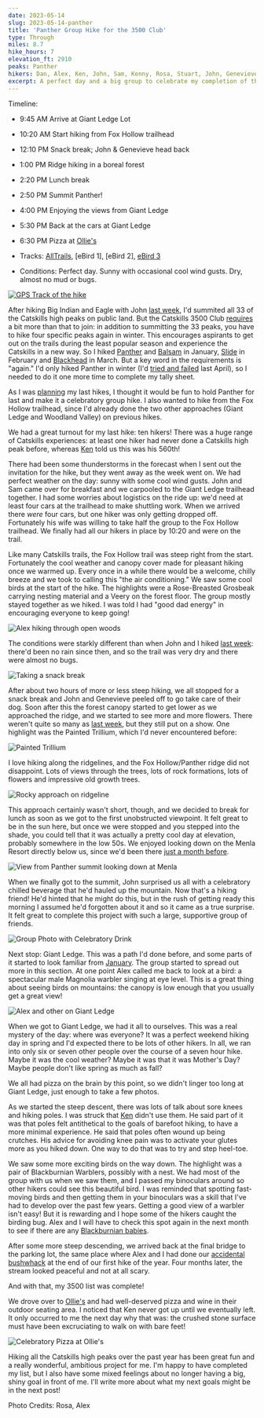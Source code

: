 ```yaml
---
date: 2023-05-14
slug: 2023-05-14-panther
title: 'Panther Group Hike for the 3500 Club'
type: Through
miles: 8.7
hike_hours: 7
elevation_ft: 2910
peaks: Panther
hikers: Dan, Alex, Ken, John, Sam, Kenny, Rosa, Stuart, John, Genevieve
excerpt: A perfect day and a big group to celebrate my completion of the 3500 Club's required peaks
---
```


Timeline:

- 9:45 AM Arrive at Giant Ledge Lot
- 10:20 AM Start hiking from Fox Hollow trailhead
- 12:10 PM Snack break; John & Genevieve head back
- 1:00 PM Ridge hiking in a boreal forest
- 2:20 PM Lunch break
- 2:50 PM Summit Panther!
- 4:00 PM Enjoying the views from Giant Ledge
- 5:30 PM Back at the cars at Giant Ledge
- 6:30 PM Pizza at [Ollie's]

- Tracks: [AllTrails], [eBird 1], [eBird 2], [eBird 3]
- Conditions: Perfect day. Sunny with occasional cool wind gusts. Dry, almost no mud or bugs.

[![GPS Track of the hike]({{site.baseurl}}/assets/2023-05-14-panther/track.png)]({{site.baseurl}}/map/?hike=2023-05-14-panther)

After hiking Big Indian and Eagle with John [last week][firbie], I'd summited all 33 of the Catskills high peaks on public land. But the Catskills 3500 Club [requires][by-laws] a bit more than that to join: in addition to summitting the 33 peaks, you have to hike four specific peaks again in winter. This encourages aspirants to get out on the trails during the least popular season and experience the Catskills in a new way. So I hiked [Panther][winter-panther] and [Balsam] in January, [Slide] in February and [Blackhead] in March. But a key word in the requirements is "again." I'd only hiked Panther in winter (I'd [tried and failed][failed-panther] last April), so I needed to do it one more time to complete my tally sheet.

As I was [planning] my last hikes, I thought it would be fun to hold Panther for last and make it a celebratory group hike. I also wanted to hike from the Fox Hollow trailhead, since I'd already done the two other approaches (Giant Ledge and Woodland Valley) on previous hikes.

We had a great turnout for my last hike: ten hikers! There was a huge range of Catskills experiences: at least one hiker had never done a Catskills high peak before, whereas [Ken] told us this was his 560th!

There had been some thunderstorms in the forecast when I sent out the invitation for the hike, but they went away as the week went on. We had perfect weather on the day: sunny with some cool wind gusts. John and Sam came over for breakfast and we carpooled to the Giant Ledge trailhead together. I had some worries about logistics on the ride up: we'd need at least four cars at the trailhead to make shuttling work. When we arrived there _were_ four cars, but one hiker was only getting dropped off. Fortunately his wife was willing to take half the group to the Fox Hollow trailhead. We finally had all our hikers in place by 10:20 and were on the trail.

Like many Catskills trails, the Fox Hollow trail was steep right from the start. Fortunately the cool weather and canopy cover made for pleasant hiking once we warmed up. Every once in a while there would be a welcome, chilly breeze and we took to calling this "the air conditioning." We saw some cool birds at the start of the hike. The highlights were a Rose-Breasted Grosbeak carrying nesting material and a Veery on the forest floor. The group mostly stayed together as we hiked. I was told I had "good dad energy" in encouraging everyone to keep going!

![Alex hiking through open woods]({{site.baseurl}}/assets/2023-05-14-panther/alex-woods-start.jpeg)

The conditions were starkly different than when John and I hiked [last week][firbie]: there'd been no rain since then, and so the trail was very dry and there were almost no bugs.

![Taking a snack break]({{site.baseurl}}/assets/2023-05-14-panther/snack-break.jpeg)

After about two hours of more or less steep hiking, we all stopped for a snack break and John and Genevieve peeled off to go take care of their dog. Soon after this the forest canopy started to get lower as we approached the ridge, and we started to see more and more flowers. There weren't quite so many as [last week][firbie], but they still put on a show. One highlight was the Painted Trillium, which I'd never encountered before:

![Painted Trillium]({{site.baseurl}}/assets/2023-05-14-panther/painted-trillium.jpeg)

I love hiking along the ridgelines, and the Fox Hollow/Panther ridge did not disappoint. Lots of views through the trees, lots of rock formations, lots of flowers and impressive old growth trees.

![Rocky approach on ridgeline]({{site.baseurl}}/assets/2023-05-14-panther/rocks.jpeg)

This approach certainly wasn't short, though, and we decided to break for lunch as soon as we got to the first unobstructed viewpoint. It felt great to be in the sun here, but once we were stopped and you stepped into the shade, you could tell that it was actually a pretty cool day at elevation, probably somewhere in the low 50s. We enjoyed looking down on the Menla Resort directly below us, since we'd been there [just a month before][halcott].

![View from Panther summit looking down at Menla]({{site.baseurl}}/assets/2023-05-14-panther/menla.jpeg)

When we finally got to the summit, John surprised us all with a celebratory chilled beverage that he'd hauled up the mountain. Now that's a hiking friend! He'd hinted that he might do this, but in the rush of getting ready this morning I assumed he'd forgotten about it and so it came as a true surprise. It felt great to complete this project with such a large, supportive group of friends.

![Group Photo with Celebratory Drink]({{site.baseurl}}/assets/2023-05-14-panther/celebration.jpeg)

Next stop: Giant Ledge. This was a path I'd done before, and some parts of it started to look familiar from [January][winter-panther]. The group started to spread out more in this section. At one point Alex called me back to look at a bird: a spectacular male Magnolia warbler singing at eye level. This is a great thing about seeing birds on mountains: the canopy is low enough that you usually get a great view!

![Alex and other on Giant Ledge]({{site.baseurl}}/assets/2023-05-14-panther/alex-giant-ledge.jpeg)

When we got to Giant Ledge, we had it all to ourselves. This was a real mystery of the day: where was everyone? It was a perfect weekend hiking day in spring and I'd expected there to be lots of other hikers. In all, we ran into only six or seven other people over the course of a seven hour hike. Maybe it was the cool weather? Maybe it was that it was Mother's Day? Maybe people don't like spring as much as fall?

We all had pizza on the brain by this point, so we didn't linger too long at Giant Ledge, just enough to take a few photos.

As we started the steep descent, there was lots of talk about sore knees and hiking poles. I was struck that [Ken] didn't use them. He said part of it was that poles felt antithetical to the goals of barefoot hiking, to have a more minimal experience. He said that poles often wound up being crutches. His advice for avoiding knee pain was to activate your glutes more as you hiked down. One way to do that was to try and step heel-toe.

We saw some more exciting birds on the way down. The highlight was a pair of Blackburnian Warblers, possibly with a nest. We had most of the group with us when we saw them, and I passed my binoculars around so other hikers could see this beautiful bird. I was reminded that spotting fast-moving birds and then getting them in your binoculars was a skill that I've had to develop over the past few years. Getting a good view of a warbler isn't easy! But it is rewarding and I hope some of the hikers caught the birding bug. Alex and I will have to check this spot again in the next month to see if there are any [Blackburnian babies][babies].

After some more steep descending, we arrived back at the final bridge to the parking lot, the same place where Alex and I had done our [accidental bushwhack][winter-panther] at the end of our first hike of the year. Four months later, the stream looked peaceful and not at all scary.

And with that, my 3500 list was complete!

We drove over to [Ollie's] and had well-deserved pizza and wine in their outdoor seating area. I noticed that Ken never got up until we eventually left. It only occurred to me the next day why that was: the crushed stone surface must have been excruciating to walk on with bare feet!

![Celebratory Pizza at Ollie's]({{site.baseurl}}/assets/2023-05-14-panther/ollies.jpeg)

Hiking all the Catskills high peaks over the past year has been great fun and a really wonderful, ambitious project for me. I'm happy to have completed my list, but I also have some mixed feelings about no longer having a big, shiny goal in front of me. I'll write more about what my next goals might be in the next post!

Photo Credits: Rosa, Alex

[AllTrails]: https://www.alltrails.com/explore/recording/afternoon-hike-at-panther-mountain-and-giant-ledge-from-fox-hollow-b543376
[Ollie's]: https://www.ollies.pizza/
[eBird 3]: https://ebird.org/atlasny/checklist/S137827001
[failed-panther]: https://www.danvk.org/catskills/2022/04/24/2022-04-24-giant-ledge.html
[winter-panther]: https://www.danvk.org/catskills/2023/01/08/2023-01-08-winter-panther.html
[planning]: https://www.danvk.org/catskills/2023/04/01/planning.html
[firbie]: https://www.danvk.org/catskills/2023/05/08/2023-05-08-firbie.html
[halcott]: https://www.danvk.org/catskills/2023/04/14/2023-04-14-halcott.html

[by-laws]: http://catskill-3500-club.org/membership.php
[balsam]: https://www.danvk.org/catskills/2023/01/14/2023-01-14-winter-balsam.html
[slide]: https://www.danvk.org/catskills/2023/02/18/2023-02-18-winter-slide.html
[blackhead]: https://www.danvk.org/catskills/2023/03/05/2023-03-05-winter-blackhead.html
[ken]: https://www.barefootken.com/
[babies]: https://www.danvk.org/catskills/2022/07/16/2022-07-16-indian-twin.html
